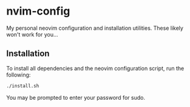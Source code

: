# nvim-config
My personal neovim configuration and installation utilities. These likely won't work for you...

## Installation

To install all dependencies and the neovim configuration script, run the following:

```bash
./install.sh
```

You may be prompted to enter your password for sudo.
